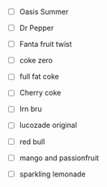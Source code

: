 - [ ] Oasis Summer
- [ ] Dr Pepper
- [ ] Fanta fruit twist
- [ ] coke zero
- [ ] full fat coke
- [ ] Cherry coke
- [ ] Irn bru
- [ ] lucozade original
- [ ] red bull
- [ ] mango and passionfruit
- [ ] sparkling lemonade

